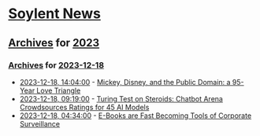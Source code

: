 # [Soylent News](../../../README.md)

## [Archives](../../index.md) for [2023](../index.md)

### [Archives](../../index.md) for [2023-12-18](index.md)

* [2023-12-18, 14:04:00](https://soylentnews.org/article.pl?sid=23/12/17/0455237&from=rss) - [ Mickey, Disney, and the Public Domain: a 95-Year Love Triangle](https://soylentnews.org/article.pl?sid=23/12/17/0455237&from=rss)
* [2023-12-18, 09:19:00](https://soylentnews.org/article.pl?sid=23/12/17/0420242&from=rss) - [Turing Test on Steroids: Chatbot Arena Crowdsources Ratings for 45 AI Models](https://soylentnews.org/article.pl?sid=23/12/17/0420242&from=rss)
* [2023-12-18, 04:34:00](https://soylentnews.org/article.pl?sid=23/12/17/0417259&from=rss) - [E-Books are Fast Becoming Tools of Corporate Surveillance](https://soylentnews.org/article.pl?sid=23/12/17/0417259&from=rss)
